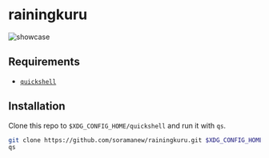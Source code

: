 # rainingkuru

![showcase](showcase.gif)

## Requirements

-   [`quickshell`](https://git.outfoxxed.me/quickshell/quickshell)

## Installation

Clone this repo to `$XDG_CONFIG_HOME/quickshell` and run it with `qs`.

```sh
git clone https://github.com/soramanew/rainingkuru.git $XDG_CONFIG_HOME/quickshell
qs
```
